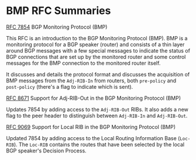 # BMP RFC Summaries

[RFC 7854](https://www.rfc-editor.org/info/rfc7854) BGP Monitoring Protocol (BMP)

This RFC is an introduction to the BGP Monitoring Protocol (BMP). BMP is a monitoring protocol for a BGP speaker (router) and consists of a thin layer around BGP messages with a few special messages to indicate the status of BGP connections that are set up by the monitored router and some control messages for the BMP connection to the monitored router itself.

It discusses and details the protocol format and discusses the acquisition of BMP messages from the `Adj-RIB-In` from routers, both `pre-policy` and `post-policy` (there's a flag to indicate which is sent). 

[RFC 8671](https://www.rfc-editor.org/info/rfc8671) Support for Adj-RIB-Out in the BGP Monitoring Protocol (BMP)

Updates 7854 by adding access to the `Adj-RIB-Out` RIBs. It also adds a new flag to the peer header to distinguish between `Adj-RIB-In` and `Adj-RIB-Out`.

[RFC 9069](https://www.rfc-editor.org/info/rfc9069) Support for Local RIB in the BGP Monitoring Protocol (BMP)

Updated 7854 by adding access to the Local Routing Information Base (`Loc-RIB`). The `Loc-RIB` contains the routes that have been selected by the local BGP speaker's Decision Process.